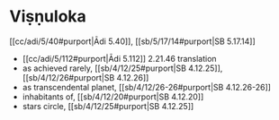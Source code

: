 # Viṣṇuloka

[[cc/adi/5/40#purport|Ādi 5.40]], [[sb/5/17/14#purport|SB 5.17.14]]

*  [[cc/adi/5/112#purport|Ādi 5.112]] 2.21.46 translation
* as achieved rarely, [[sb/4/12/25#purport|SB 4.12.25]], [[sb/4/12/26#purport|SB 4.12.26]]
* as transcendental planet, [[sb/4/12/26-26#purport|SB 4.12.26-26]]
* inhabitants of, [[sb/4/12/20#purport|SB 4.12.20]]
* stars circle, [[sb/4/12/25#purport|SB 4.12.25]]
